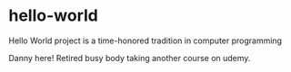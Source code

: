 # hello-world
Hello World project is a time-honored tradition in computer programming

Danny here! Retired busy body taking another course on udemy.
